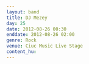 ```yaml
---
layout: band
title: DJ Mezey
day: 25
date: 2012-08-26 00:30
enddate: 2012-08-26 02:00
genre: Rock
venue: Ciuc Music Live Stage
content_hu: 
---
```

